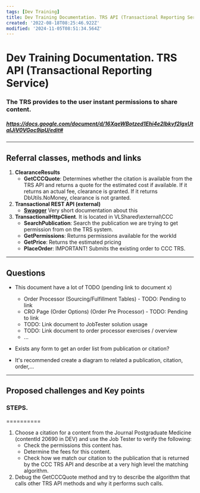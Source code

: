 ```yaml
---
tags: [Dev Training]
title: Dev Training Documentation. TRS API (Transactional Reporting Service)
created: '2022-08-18T08:25:46.922Z'
modified: '2024-11-05T08:51:34.564Z'
---
```


# Dev Training Documentation. TRS API (Transactional Reporting Service)

### The TRS provides to the user instant permissions to share content.
##### https://docs.google.com/document/d/16XqeWBotzed1Ehi4e2Ibkvf2IgxUtaIJiV0VGoc9ipU/edit#

*****************************
## Referral classes, methods and links
1. **ClearanceResults**
    - **GetCCCQuote**: Determines whether the citation is available from the TRS API and returns a quote for the estimated cost if available.
        If it returns an actual fee, clearance is granted. If it returns DbUtils.NoMoney, clearance is not granted.
2. **Transactional REST API (external)**
    - **[Swagger](http://rs-trx-rest-svc.aws-p-dev.copyright.com/rs-transactional-rest/swagger-ui.html)**
        Very short documentation about this
3. **TransactionalHttpClient**. It is located in VLShared\external\CCC
    - **SearchPublication**: Search the publication we are trying to get permission from on the TRS system.
    - **GetPermissions**: Returns permissions available for the workId 
    - **GetPrice**: Returns the estimated pricing
    - **PlaceOrder**: IMPORTANT! Submits the existing order to CCC TRS.

*****************************
## Questions

- This document have a lot of TODO (pending link to document x)
    * Order Processor (Sourcing/Fulfillment Tables) - TODO: Pending to link
    * CRO Page (Order Options) (Order Pre Processor) - TODO: Pending to link
    * TODO: Link document to JobTester solution usage
    * TODO: Link document to order processor exercises / overview
    * ...

- Exists any form to get an order list from publication or citation?
- It's recommended create a diagram to related a publication, citation, order,...


****************************************************
## Proposed challenges and Key points

### STEPS.
==========
1. Choose a citation for a content from the Journal Postgraduate Medicine (contentId 20690 in DEV) 
    and use the Job Tester to verify the following:
    * Check the permissions this content has.
    * Determine the fees for this content.
    * Check how we match our citation to the publication that is returned by the CCC TRS API and 
        describe at a very high level the matching algorithm.
2. Debug the GetCCCQuote method and try to describe the algorithm that calls other TRS API methods and why it performs such calls.
